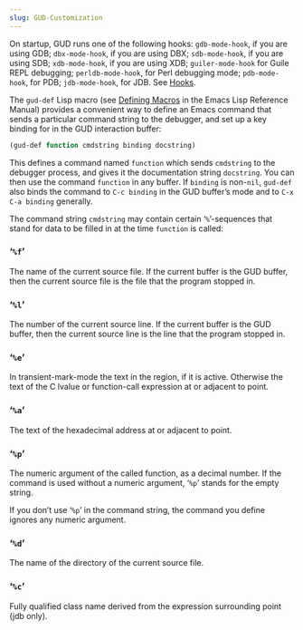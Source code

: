```yaml
---
slug: GUD-Customization
---
```


On startup, GUD runs one of the following hooks: `gdb-mode-hook`, if you are using GDB; `dbx-mode-hook`, if you are using DBX; `sdb-mode-hook`, if you are using SDB; `xdb-mode-hook`, if you are using XDB; `guiler-mode-hook` for Guile REPL debugging; `perldb-mode-hook`, for Perl debugging mode; `pdb-mode-hook`, for PDB; `jdb-mode-hook`, for JDB. See [Hooks](Hooks).

The `gud-def` Lisp macro (see [Defining Macros](https://www.gnu.org/software/emacs/manual/html_mono/elisp.html#Defining-Macros) in the Emacs Lisp Reference Manual) provides a convenient way to define an Emacs command that sends a particular command string to the debugger, and set up a key binding for in the GUD interaction buffer:

```lisp
(gud-def function cmdstring binding docstring)
```

This defines a command named `function` which sends `cmdstring` to the debugger process, and gives it the documentation string `docstring`. You can then use the command `function` in any buffer. If `binding` is non-`nil`, `gud-def` also binds the command to `C-c binding` in the GUD buffer’s mode and to `C-x C-a binding` generally.

The command string `cmdstring` may contain certain ‘`%`’-sequences that stand for data to be filled in at the time `function` is called:

### ‘`%f`’

The name of the current source file. If the current buffer is the GUD buffer, then the current source file is the file that the program stopped in.

### ‘`%l`’

The number of the current source line. If the current buffer is the GUD buffer, then the current source line is the line that the program stopped in.

### ‘`%e`’

In transient-mark-mode the text in the region, if it is active. Otherwise the text of the C lvalue or function-call expression at or adjacent to point.

### ‘`%a`’

The text of the hexadecimal address at or adjacent to point.

### ‘`%p`’

The numeric argument of the called function, as a decimal number. If the command is used without a numeric argument, ‘`%p`’ stands for the empty string.

If you don’t use ‘`%p`’ in the command string, the command you define ignores any numeric argument.

### ‘`%d`’

The name of the directory of the current source file.

### ‘`%c`’

Fully qualified class name derived from the expression surrounding point (jdb only).
